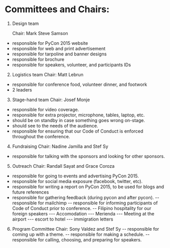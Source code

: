 Committees and Chairs:
=====================

1. Design team

   Chair: Mark Steve Samson
  * responsible for PyCon 2015 website
  * responsible for web and print advertisement
  * responsible for tarpoline and banner designs
  * responsible for brochure
  * responsible for speakers, volunteer, and participants IDs

2. Logistics team
   Chair: Matt Lebrun
  * responsible for conference food, volunteer dinner, and footwork
  * 2 leaders

3. Stage-hand team
   Chair: Josef Monje
  * responsible for video coverage.
  * responsible for extra projector, microphone, tables, laptop, etc.
  * should be on standby in case something goes wrong on-stage.
  * should see to the needs of the audience.
  * responsible for ensuring that our Code of Conduct is enforced throughout the conference.

4. Fundraising
   Chair: Nadine Jamilla and Stef Sy
  * responsible for talking with the sponsors and looking for other sponsors.

5. Outreach
   Chair: Randall Sayat and Grace Coroza
  * responsible for going to events and advertising PyCon 2015.
  * responsible for social media exposure (facebook, twitter, etc).
  * responsible for writing a report on PyCon 2015, to be used for blogs and future references
  * responsible for gathering feedback (during pycon and after pycon).
-- responsible for mailchimp
-- responsible for informing participants of Code of Conduct prior to conference.
-- Filipino hospitality for our foreign speakers 
--- Accomodation
--- Merienda
--- Meeting at the airport
--- escort to hotel
--- immigration letters

6. Program Committee
   Chair: Sony Valdez and Stef Sy
-- responsible for coming up with a theme.
-- responsible for making a schedule.
-- responsible for calling, choosing, and preparing for speakers.
